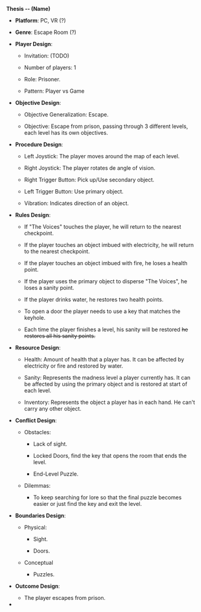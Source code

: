 **Thesis -- (Name)**

-   **Platform**: PC, VR (?)

-   **Genre**: Escape Room (?)

-   **Player Design**:

    -   Invitation: (TODO)

    -   Number of players: 1

    -   Role: Prisoner.

    -   Pattern: Player vs Game

-   **Objective Design**:

    -   Objective Generalization: Escape.

    -   Objective: Escape from prison, passing through 3 different
        levels, each level has its own objectives.

-   **Procedure Design**:

    -   Left Joystick: The player moves around the map of each level.

    -   Right Joystick: The player rotates de angle of vision.

    -   Right Trigger Button: Pick up/Use secondary object.

    -   Left Trigger Button: Use primary object.

    -   Vibration: Indicates direction of an object.

-   **Rules Design**:

    -   If "The Voices" touches the player, he will return to the
        nearest checkpoint.

    -   If the player touches an object imbued with electricity, he will
        return to the nearest checkpoint.

    -   If the player touches an object imbued with fire, he loses a
        health point.

    -   If the player uses the primary object to disperse "The Voices",
        he loses a sanity point.

    -   If the player drinks water, he restores two health points.

    -   To open a door the player needs to use a key that matches the
        keyhole.

    -   Each time the player finishes a level, his sanity will be
        restored ~~he restores all his sanity points.~~

-   **Resource Design**:

    -   Health: Amount of health that a player has. It can be affected
        by electricity or fire and restored by water.

    -   Sanity: Represents the madness level a player currently has. It
        can be affected by using the primary object and is restored at
        start of each level.

    -   Inventory: Represents the object a player has in each hand. He
        can't carry any other object.

-   **Conflict Design**:

    -   Obstacles:

        -   Lack of sight.

        -   Locked Doors, find the key that opens the room that ends the
            level.

        -   End-Level Puzzle.

    -   Dilemmas:

        -   To keep searching for lore so that the final puzzle becomes
            easier or just find the key and exit the level.

-   **Boundaries Design**:

    -   Physical:

        -   Sight.

        -   Doors.

    -   Conceptual

        -   Puzzles.

-   **Outcome Design**:

    -   The player escapes from prison.

-   
